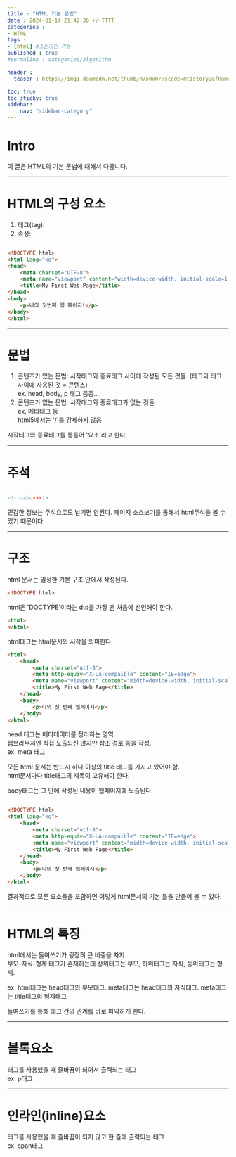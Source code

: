 ```yaml
---
title : "HTML 기본 문법"
date : 2024-01-14 21:42:30 +/-TTTT
categories : 
- HTML
tags : 
- [html] #소문자만 가능
published : true
#permalink : categories/algorithm

header :
  teaser : https://img1.daumcdn.net/thumb/R750x0/?scode=mtistory2&fname=https%3A%2F%2Fblog.kakaocdn.net%2Fdn%2Fbb07kA%2Fbtq4l9NgzNC%2FDodfmPS2rEIdRl5siRltZk%2Fimg.jpg

toc: true
toc_sticky: true
sidebar:
    nav: "sidebar-category"
---
```


# Intro   

이 글은 HTML의 기본 문법에 대해서 다룹니다.   

----

# HTML의 구성 요소   

1. 태그(tag): 
2. 속성:

```html

<!DOCTYPE html>
<html lang="ko">
<head>
    <meta charset="UTF-8">
    <meta name="viewport" content="width=device-width, initial-scale=1.0">
    <title>My First Web Page</title>
</head>
<body>
    <p>나의 첫번째 웹 페이지!</p>
</body>
</html>

```

------------------

# 문법   

1. 콘텐츠가 있는 문법: 시작태그와 종료태그 사이에 작성된 모든 것들. (태그와 태그 사이에 사용된 것 = 콘텐츠)     
ex. head, body, p 태그 등등...   
2. 콘텐츠가 없는 문법: 시작태그와 종료태그가 없는 것들.    
ex. 메타태그 등    
html5에서는 '/'를 강제하지 않음     

시작태그와 종료태그를 통틀어 '요소'라고 한다.     

---------------------

# 주석      

```html

<!---abc---!>

```

민감한 정보는 주석으로도 남기면 안된다. 페이지 소스보기를 통해서 html주석을 볼 수 있기 때문이다.   

--------------

# 구조     

html 문서는 일정한 기본 구조 안에서 작성된다.   

```html
<!DOCTYPE html>
```
html은 'DOCTYPE'이라는 dtd를 가장 맨 처음에 선언해야 한다.     

```html
<html>
</html>

```
html태그는 html문서의 시작을 의미한다.     


```html
<html>
    <head>
        <meta charset="utf-8">
        <meta http-equiv="X-UA-compaible" content="IE=edge">
        <meta name="viewport" content="midth=device-width, initial-scale=1.0">
        <title>My First Web Page</title>
    </head>
    <body>
        <p>나의 첫 번째 웹페이지</p>
    </body>
</html>

```
head 태그는 메타데이터를 정리하는 영역.    
웹브라우저엔 직접 노출되진 않지만 참조 경로 등을 작성.    
ex. meta 태그      

모든 html 문서는 반드시 하나 이상의 title 태그를 가지고 있어야 함.     
html문서마다 title태그의 제목이 고유해야 한다.      

body태그는 그 안에 작성된 내용이 웹페이지에 노출된다.       

```html

<!DOCTYPE html>
<html lang="ko">
    <head>
        <meta charset="utf-8">
        <meta http-equiv="X-UA-compaible" content="IE=edge">
        <meta name="viewport" content="midth=device-width, initial-scale=1.0">
        <title>My First Web Page</title>
    </head>
    <body>
        <p>나의 첫 번째 웹페이지</p>
    </body>
</html>

```

결과적으로 모든 요소들을 포함하면 이렇게 html문서의 기본 틀을 만들어 볼 수 있다.    

------------

# HTML의 특징    

html에서는 들여쓰기가 굉장히 큰 비중을 차지.    
부모-자식-형제 태그가 존재하는데
상위태그는 부모, 하위태그는 자식, 등위태그는 형제.     
      
ex. html태그는 head태그의 부모태그. meta태그는 head태그의 자식태그. meta태그는 title태그의 형제태그     

들여쓰기를 통해 태그 간의 관계를 바로 파악하게 한다.     

---------------

# 블록요소     

태그를 사용했을 때 줄바꿈이 되어서 출력되는 태그    
ex. p태그     

----------------

# 인라인(inline)요소    

태그를 사용했을 때 줄바꿈이 되지 않고 한 줄에 출력되는 태그     
ex. span태그    